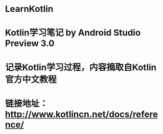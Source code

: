 # LearnKotlin
# Kotlin学习笔记 by Android Studio Preview 3.0
# 记录Kotlin学习过程，内容摘取自Kotlin官方中文教程
# 链接地址：http://www.kotlincn.net/docs/reference/
